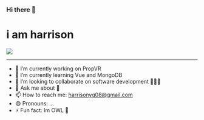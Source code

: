 ### Hi there 👋
<h1>i am harrison</h1>

<img src="https://harrisonyg.github.io/loader/images/Untitled-design.gif"/>
<hr>

- 🔭 I’m currently working on PropVR
- 🌱 I’m currently learning Vue and MongoDB
- 👯 I’m looking to collaborate on software development 🧑🏻‍💻
- 💬 Ask me about 💎
- 📫 How to reach me: harrisonyg08@gmail.com
- 😄 Pronouns: ...
- ⚡ Fun fact: Im OWL 🦉

